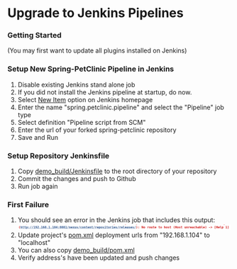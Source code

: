 # Upgrade to Jenkins Pipelines

### Getting Started

(You may first want to update all plugins installed on Jenkins)

### Setup New Spring-PetClinic Pipeline in Jenkins

1. Disable existing Jenkins stand alone job
2. If you did not install the Jenkins pipeline at startup, do now.
3. Select [New Item](http://192.168.33.10:8080/view/all/newJob) option on Jenkins homepage
4. Enter the name "spring.petclinic.pipeline" and select the "Pipeline" job type
5. Select definition "Pipeline script from SCM"
6. Enter the url of your forked spring-petclinic repository
7. Save and Run


### Setup Repository Jenkinsfile

1. Copy [demo_build/Jenkinsfile](demo_build/Jenkinsfile) to the root directory of your repository
2. Commit the changes and push to Github
3. Run job again

### First Failure

1. You should see an error in the Jenkins job that includes this output:
![jenkins_source_no_host](img/jenkins_source_no_host.png)
2. Update project's [pom.xml](../pom.xml) deployment urls from "192.168.1.104" to "localhost"
3. You can also copy [demo_build/pom.xml](demo_build/pom.xml)
4. Verify address's have been updated and push changes
